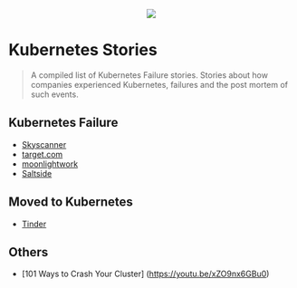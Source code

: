 <p align="center"><img src="https://i.imgur.com/IYVX7a8.png" /></p>

# Kubernetes Stories
> A compiled list of Kubernetes Failure stories. Stories about how companies experienced Kubernetes, failures and the post mortem of such events.

## Kubernetes Failure

- [Skyscanner](https://medium.com/@SkyscannerEng/misunderstanding-the-behaviour-of-one-templating-line-and-the-pain-it-caused-our-k8s-clusters-a420f30a99f1)
- [target.com](https://medium.com/@daniel.p.woods/on-infrastructure-at-scale-a-cascading-failure-of-distributed-systems-7cff2a3cd2df)
- [moonlightwork](https://updates.moonlightwork.com/outage-post-mortem-87370) 
- [Saltside](https://engineering.saltside.se/our-failure-migrating-to-kubernetes-25c28e6dd604)

## Moved to Kubernetes
- [Tinder](https://medium.com/tinder-engineering/tinders-move-to-kubernetes-cda2a6372f44)

## Others
- [101 Ways to Crash Your Cluster] (https://youtu.be/xZO9nx6GBu0)
